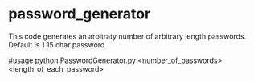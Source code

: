 # password_generator
This code generates an arbitraty number of arbitrary length passwords. Default is 1 15 char password

#usage
 python PasswordGenerator.py <number_of_passwords> <length_of_each_password>
 
